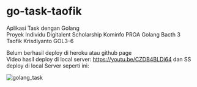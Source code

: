 # go-task-taofik
Aplikasi Task dengan Golang <br>
Proyek Individu Digitalent Scholarship Kominfo PROA Golang Bacth 3 <br>
Taofik Krisdiyanto GOL3-6<br>

Belum berhasil deploy di heroku atau github page <br>
Video hasil deploy di local server:
https://youtu.be/CZDB4BLDi64 dan SS deploy di local Server seperti ini:

![golang_task](https://user-images.githubusercontent.com/47717090/183697094-d8d730d6-bd30-4c9a-aea0-92dad2a704e6.png)

